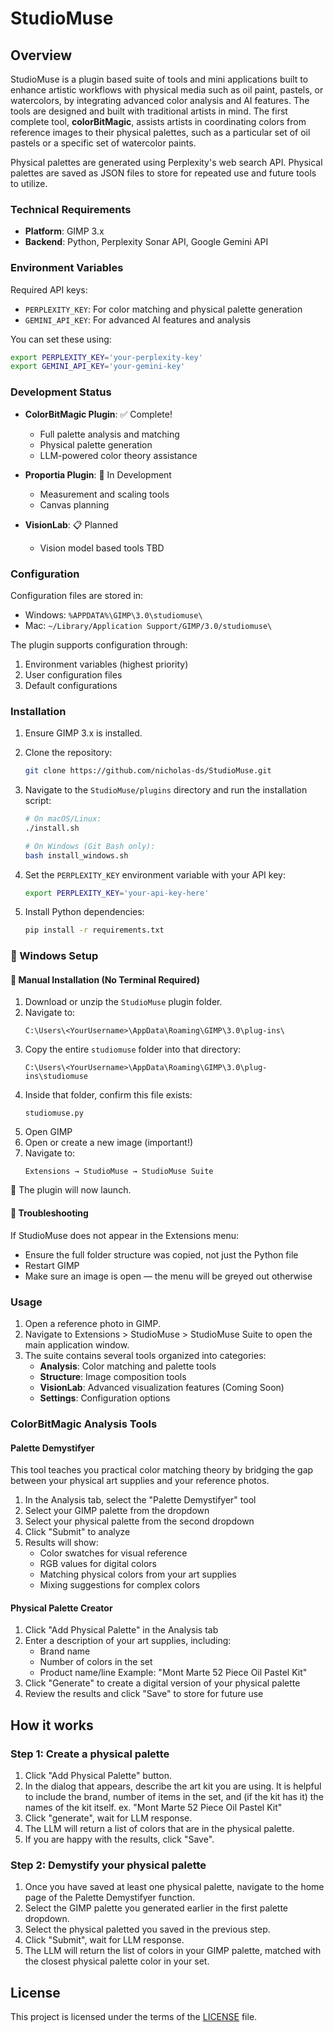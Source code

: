 # StudioMuse

## Overview

StudioMuse is a plugin based suite of tools and mini applications built to enhance artistic workflows with physical media such as oil paint, pastels, or watercolors, by integrating advanced color analysis and AI features. The tools are designed and built with traditional artists in mind. The first complete tool, **colorBitMagic**, assists artists in coordinating colors from reference images to their physical palettes, such as a particular set of oil pastels or a specific set of watercolor paints.

Physical palettes are generated using Perplexity's web search API. Physical palettes are saved as JSON files to store for repeated use and future tools to utilize.

### Technical Requirements

- **Platform**: GIMP 3.x
- **Backend**: Python, Perplexity Sonar API, Google Gemini API

### Environment Variables

Required API keys:

- `PERPLEXITY_KEY`: For color matching and physical palette generation
- `GEMINI_API_KEY`: For advanced AI features and analysis

You can set these using:

```bash
export PERPLEXITY_KEY='your-perplexity-key'
export GEMINI_API_KEY='your-gemini-key'
```

### Development Status

- **ColorBitMagic Plugin**: ✅ Complete!

  - Full palette analysis and matching
  - Physical palette generation
  - LLM-powered color theory assistance

- **Proportia Plugin**: 🚧 In Development

  - Measurement and scaling tools
  - Canvas planning

- **VisionLab**: 📋 Planned

  - Vision model based tools TBD

### Configuration

Configuration files are stored in:

- Windows: `%APPDATA%\GIMP\3.0\studiomuse\`
- Mac: `~/Library/Application Support/GIMP/3.0/studiomuse\`

The plugin supports configuration through:

1. Environment variables (highest priority)
2. User configuration files
3. Default configurations

### Installation

1. Ensure GIMP 3.x is installed.
2. Clone the repository:
   ```bash
   git clone https://github.com/nicholas-ds/StudioMuse.git
   ```
3. Navigate to the `StudioMuse/plugins` directory and run the installation script:

   ```bash
   # On macOS/Linux:
   ./install.sh

   # On Windows (Git Bash only):
   bash install_windows.sh
   ```

4. Set the `PERPLEXITY_KEY` environment variable with your API key:
   ```bash
   export PERPLEXITY_KEY='your-api-key-here'
   ```
5. Install Python dependencies:
   ```bash
   pip install -r requirements.txt
   ```

### 🚟 Windows Setup

#### 📁 Manual Installation (No Terminal Required)

1. Download or unzip the `StudioMuse` plugin folder.
2. Navigate to:
   ```
   C:\Users\<YourUsername>\AppData\Roaming\GIMP\3.0\plug-ins\
   ```
3. Copy the entire `studiomuse` folder into that directory:
   ```
   C:\Users\<YourUsername>\AppData\Roaming\GIMP\3.0\plug-ins\studiomuse
   ```
4. Inside that folder, confirm this file exists:
   ```
   studiomuse.py
   ```
5. Open GIMP
6. Open or create a new image (important!)
7. Navigate to:
   ```
   Extensions → StudioMuse → StudioMuse Suite
   ```

🎉 The plugin will now launch.

#### 🧱️ Troubleshooting

If StudioMuse does not appear in the Extensions menu:

- Ensure the full folder structure was copied, not just the Python file
- Restart GIMP
- Make sure an image is open — the menu will be greyed out otherwise

### Usage

1. Open a reference photo in GIMP.
2. Navigate to Extensions > StudioMuse > StudioMuse Suite to open the main application window.
3. The suite contains several tools organized into categories:
   - **Analysis**: Color matching and palette tools
   - **Structure**: Image composition tools
   - **VisionLab**: Advanced visualization features (Coming Soon)
   - **Settings**: Configuration options

### ColorBitMagic Analysis Tools

#### Palette Demystifyer

This tool teaches you practical color matching theory by bridging the gap between your physical art supplies and
your reference photos.

1. In the Analysis tab, select the "Palette Demystifyer" tool
2. Select your GIMP palette from the dropdown
3. Select your physical palette from the second dropdown
4. Click "Submit" to analyze
5. Results will show:
   - Color swatches for visual reference
   - RGB values for digital colors
   - Matching physical colors from your art supplies
   - Mixing suggestions for complex colors

#### Physical Palette Creator

1. Click "Add Physical Palette" in the Analysis tab
2. Enter a description of your art supplies, including:
   - Brand name
   - Number of colors in the set
   - Product name/line
     Example: "Mont Marte 52 Piece Oil Pastel Kit"
3. Click "Generate" to create a digital version of your physical palette
4. Review the results and click "Save" to store for future use

## How it works

### Step 1: Create a physical palette

1. Click "Add Physical Palette" button.
2. In the dialog that appears, describe the art kit you are using. It is helpful to include the brand, number of items in the set, and (if the kit has it) the names of the kit itself.
   ex. "Mont Marte 52 Piece Oil Pastel Kit"
3. Click "generate", wait for LLM response.
4. The LLM will return a list of colors that are in the physical palette.
5. If you are happy with the results, click "Save".

### Step 2: Demystify your physical palette

1. Once you have saved at least one physical palette, navigate to the home page of the Palette Demystifyer function.
2. Select the GIMP palette you generated earlier in the first palette dropdown.
3. Select the physical paletted you saved in the previous step.
4. Click "Submit", wait for LLM response.
5. The LLM will return the list of colors in your GIMP palette, matched with the closest physical palette color in your set.

## License

This project is licensed under the terms of the [LICENSE](LICENSE) file.
